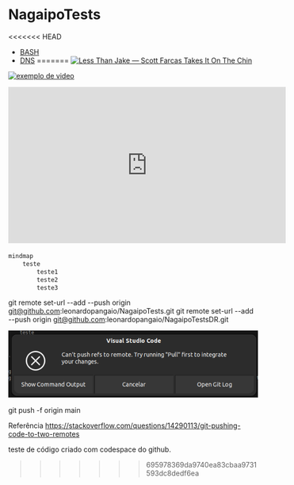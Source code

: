 # NagaipoTests

<<<<<<< HEAD
- [BASH](/docs/bash.md)
- [DNS](/docs/DNS.MD)
=======
[![Less Than Jake — Scott Farcas Takes It On The Chin](https://img.youtube.com/vi/PYCxct2e0zI/0.jpg)](https://www.youtube.com/watch?v=PYCxct2e0zI)

[![exemplo de video](https://img.youtube.com/vi/njoOzKYvpMM/0.jpg)](https://youtu.be/njoOzKYvpMM)

<iframe width="560" height="315" src="https://www.youtube.com/embed/njoOzKYvpMM?si=ZRe2Adt_TBOopWh7" title="YouTube video player" frameborder="0" allow="accelerometer; autoplay; clipboard-write; encrypted-media; gyroscope; picture-in-picture; web-share" allowfullscreen></iframe>

```mermaid
mindmap
    teste
        teste1
        teste2
        teste3
```

git remote set-url --add --push origin git@github.com:leonardopangaio/NagaipoTests.git
git remote set-url --add --push origin git@github.com:leonardopangaio/NagaipoTestsDR.git

![alt text](image.png)

git push -f origin main

Referência
https://stackoverflow.com/questions/14290113/git-pushing-code-to-two-remotes

teste de código criado com codespace do github.
>>>>>>> 695978369da9740ea83cbaa9731593dc8dedf6ea
